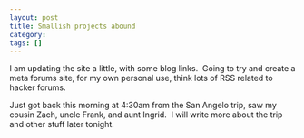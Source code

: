 ```yaml
---
layout: post
title: Smallish projects abound
category: 
tags: []
---
```



I am updating the site a little, with some blog links.  Going to try and create a meta forums site, for my own personal use, think lots of RSS related to hacker forums.

Just got back this morning at 4:30am from the San Angelo trip, saw my cousin Zach, uncle Frank, and aunt Ingrid.  I will write more about the trip and other stuff later tonight.
